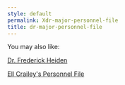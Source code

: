 ```yaml
---
style: default
permalink: Xdr-major-personnel-file
title: dr-major-personnel-file
---
```

You may also like:

[Dr. Frederick Heiden](http://scp-wiki.net/dr-frederick-heiden)

[Ell Crailey's Personnel File](http://scp-wiki.net/ell-crailey-s-personnel-file)
